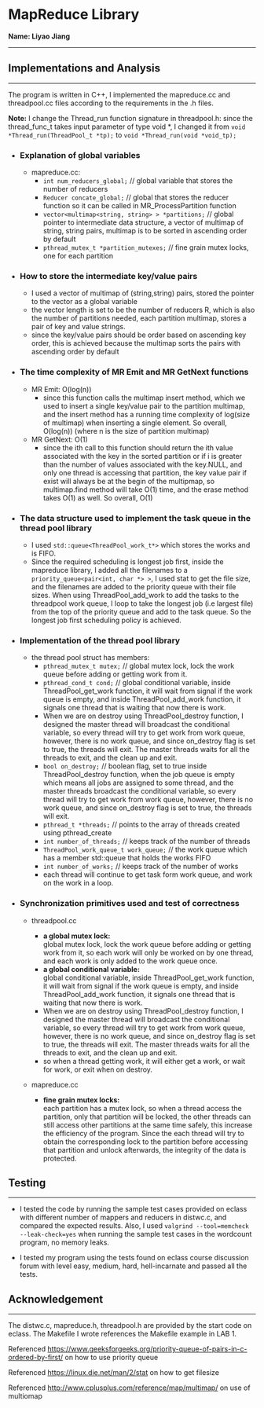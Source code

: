 # MapReduce Library

**Name: Liyao Jiang**
- - -

## Implementations and Analysis

- - -

The program is written in C++, I implemented the mapreduce.cc and threadpool.cc files according to the requirements in the .h files.

**Note:** I change the Thread_run function signature in threadpool.h: since the thread_func_t takes input parameter of type void *, I changed it from `void *Thread_run(ThreadPool_t *tp);` to `void *Thread_run(void *void_tp);`

- ### Explanation of global variables

  - mapreduce.cc:
    - `int num_reducers_global;` // global variable that stores the number of reducers
    - `Reducer concate_global;` // global that stores the reducer function so it can be called in MR_ProcessPartition function
    - `vector<multimap<string, string> > *partitions;` // global pointer to intermediate data structure, a vector of multimap of string, string pairs, multimap is to be sorted in ascending order by default
    - `pthread_mutex_t *partition_mutexes;` // fine grain mutex locks, one for each partition

- ### How to store the intermediate key/value pairs
  
  - I used a vector of multimap of (string,string) pairs, stored the pointer to the vector as a global variable
  - the vector length is set to be the number of reducers R, which is also the number of partitions needed, each partition multimap, stores a pair of key and value strings.
  - since the key/value pairs should be order based on ascending key order, this is achieved because the multimap sorts the pairs with ascending order by default

- ### The time complexity of MR Emit and MR GetNext functions

  - MR Emit: O(log(n))
    - since this function calls the multimap insert method, which we used to insert a single key/value pair to the partition multimap, and the insert method has a running time complexity of log(size of multimap) when inserting a single element. So overall, O(log(n)) (where n is the size of partition multimap)
  - MR GetNext: O(1)
    - since the ith call to this function should return the ith value associated with the key in the sorted partition or if i is greater than the number of values associated with the key.NULL, and only one thread is accessing that partition, the key value pair if exist will always be at the begin of the multipmap, so multimap.find method will take O(1) time, and the erase method takes O(1) as well. So overall, O(1)

- ### The data structure used to implement the task queue in the thread pool library

  - I used `std::queue<ThreadPool_work_t*>` which stores the works and is FIFO.
  - Since the required scheduling is longest job first, inside the mapreduce library, I added all the filenames to a `priority_queue<pair<int, char *> >`, I used stat to get the file size, and the filenames are added to the priority queue with their file sizes. When using ThreadPool_add_work to add the tasks to the threadpool work queue, I loop to take the longest job (i.e largest file) from the top of the priority queue and add to the task queue. So the longest job first scheduling policy is achieved.

- ### Implementation of the thread pool library

  - the thread pool struct has members:
    - `pthread_mutex_t mutex;` // global mutex lock, lock the work queue before adding or getting work from it.
    - `pthread_cond_t cond;` // global conditional variable, inside ThreadPool_get_work function, it will wait from signal if the work queue is empty, and inside ThreadPool_add_work function, it signals one thread that is waiting that now there is work.
    - When we are on destroy using ThreadPool_destroy function, I designed the master thread will broadcast the conditional variable, so every thread will try to get work from work queue, however, there is no work queue, and since on_destroy flag is set to true, the threads will exit. The master threads waits for all the threads to exit, and the clean up and exit.
    - `bool on_destroy;` // boolean flag, set to true inside ThreadPool_destroy function, when the job queue is empty which means all jobs are assigned to some thread, and the master threads broadcast the conditional variable, so every thread will try to get work from work queue, however, there is no work queue, and since on_destroy flag is set to true, the threads will exit.
    - `pthread_t *threads;` // points to the array of threads created using pthread_create
    - `int number_of_threads;` // keeps track of the number of threads
    - `ThreadPool_work_queue_t work_queue;` // the work queue which has a member std::queue that holds the works FIFO
    - `int number_of_works;` // keeps track of the number of works
    - each thread will continue to get task form work queue, and work on the work in a loop.

- ### Synchronization primitives used and test of correctness

  - threadpool.cc
    - **a global mutex lock:**  
    global mutex lock, lock the work queue before adding or getting work from it, so each work will only be worked on by one thread, and each work is only added to the work queue once.
    - **a global conditional variable:**  
    global conditional variable, inside ThreadPool_get_work function, it will wait from signal if the work queue is empty, and inside ThreadPool_add_work function, it signals one thread that is waiting that now there is work.
    - When we are on destroy using ThreadPool_destroy function, I designed the master thread will broadcast the conditional variable, so every thread will try to get work from work queue, however, there is no work queue, and since on_destroy flag is set to true, the threads will exit. The master threads waits for all the threads to exit, and the clean up and exit.
    - so when a thread getting work, it will either get a work, or wait for work, or exit when on destroy.

  - mapreduce.cc
    - **fine grain mutex locks:**  
    each partition has a mutex lock, so when a thread access the partition, only that partition will be locked, the other threads can still access other partitions at the same time safely, this increase the efficiency of the program. Since the each thread will try to obtain the corresponding lock to the partition before accessing that partition and unlock afterwards, the integrity of the data is protected.

## Testing

- - -

- I tested the code by running the sample test cases provided on eclass with different number of mappers and reducers in distwc.c, and compared the expected results. Also, I used `valgrind --tool=memcheck --leak-check=yes` when running the sample test cases in the wordcount program, no memory leaks.

- I tested my program using the tests found on eclass course discussion forum with level easy, medium, hard, hell-incarnate and passed all the tests.

## Acknowledgement

- - -

The distwc.c, mapreduce.h, threadpool.h are provided by the start code on eclass. The Makefile I wrote references the Makefile example in LAB 1.

Referenced <https://www.geeksforgeeks.org/priority-queue-of-pairs-in-c-ordered-by-first/> on how to use priority queue

Referenced <https://linux.die.net/man/2/stat> on how to get filesize

Referenced <http://www.cplusplus.com/reference/map/multimap/> on use of multiomap